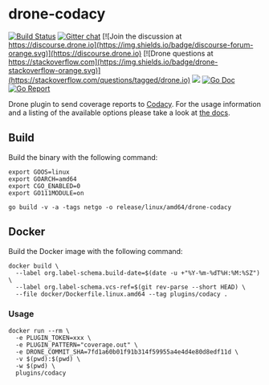 # drone-codacy

[![Build Status](http://cloud.drone.io/api/badges/drone-plugins/drone-codacy/status.svg)](http://cloud.drone.io/drone-plugins/drone-codacy)
[![Gitter chat](https://badges.gitter.im/drone/drone.png)](https://gitter.im/drone/drone)
[![Join the discussion at https://discourse.drone.io](https://img.shields.io/badge/discourse-forum-orange.svg)](https://discourse.drone.io)
[![Drone questions at https://stackoverflow.com](https://img.shields.io/badge/drone-stackoverflow-orange.svg)](https://stackoverflow.com/questions/tagged/drone.io)
[![](https://images.microbadger.com/badges/image/plugins/codacy.svg)](https://microbadger.com/images/plugins/codacy "Get your own image badge on microbadger.com")
[![Go Doc](https://godoc.org/github.com/drone-plugins/drone-codacy?status.svg)](http://godoc.org/github.com/drone-plugins/drone-codacy)
[![Go Report](https://goreportcard.com/badge/github.com/drone-plugins/drone-codacy)](https://goreportcard.com/report/github.com/drone-plugins/drone-codacy)

Drone plugin to send coverage reports to [Codacy](https://www.codacy.com). For the usage information and a listing of the available options please take a look at [the docs](http://plugins.drone.io/drone-plugins/drone-codacy/).

## Build

Build the binary with the following command:

```console
export GOOS=linux
export GOARCH=amd64
export CGO_ENABLED=0
export GO111MODULE=on

go build -v -a -tags netgo -o release/linux/amd64/drone-codacy
```

## Docker

Build the Docker image with the following command:

```console
docker build \
  --label org.label-schema.build-date=$(date -u +"%Y-%m-%dT%H:%M:%SZ") \
  --label org.label-schema.vcs-ref=$(git rev-parse --short HEAD) \
  --file docker/Dockerfile.linux.amd64 --tag plugins/codacy .
```

### Usage

```console
docker run --rm \
  -e PLUGIN_TOKEN=xxx \
  -e PLUGIN_PATTERN="coverage.out" \
  -e DRONE_COMMIT_SHA=7fd1a60b01f91b314f59955a4e4d4e80d8edf11d \
  -v $(pwd):$(pwd) \
  -w $(pwd) \
  plugins/codacy
```
